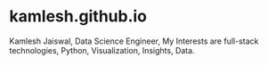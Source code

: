# kamlesh.github.io
Kamlesh Jaiswal, Data Science Engineer, My Interests are full-stack technologies, Python, Visualization, Insights, Data.
